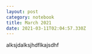 ```yaml
---
layout: post
category: notebook
title: March 2021
date: 2021-03-11T02:04:57.330Z
---
```

alksjdalksjhdflkajsdhf